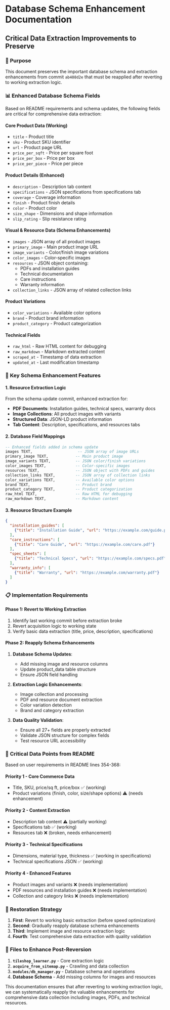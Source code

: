 # Database Schema Enhancement Documentation
## Critical Data Extraction Improvements to Preserve

### 🎯 **Purpose**
This document preserves the important database schema and extraction enhancements from commit `ab408d2e` that must be reapplied after reverting to working extraction logic.

### 📊 **Enhanced Database Schema Fields**

Based on README requirements and schema updates, the following fields are critical for comprehensive data extraction:

#### **Core Product Data (Working)**
- `title` - Product title
- `sku` - Product SKU identifier  
- `url` - Product page URL
- `price_per_sqft` - Price per square foot
- `price_per_box` - Price per box
- `price_per_piece` - Price per piece

#### **Product Details (Enhanced)**
- `description` - Description tab content
- `specifications` - JSON specifications from specifications tab
- `coverage` - Coverage information
- `finish` - Product finish details
- `color` - Product color
- `size_shape` - Dimensions and shape information
- `slip_rating` - Slip resistance rating

#### **Visual & Resource Data (Schema Enhancements)**
- `images` - JSON array of all product images
- `primary_image` - Main product image URL
- `image_variants` - Color/finish image variations
- `color_images` - Color-specific images
- `resources` - JSON object containing:
  - PDFs and installation guides
  - Technical documentation
  - Care instructions
  - Warranty information
- `collection_links` - JSON array of related collection links

#### **Product Variations**
- `color_variations` - Available color options
- `brand` - Product brand information
- `product_category` - Product categorization

#### **Technical Fields**
- `raw_html` - Raw HTML content for debugging
- `raw_markdown` - Markdown extracted content
- `scraped_at` - Timestamp of data extraction
- `updated_at` - Last modification timestamp

### 🔧 **Key Schema Enhancement Features**

#### **1. Resource Extraction Logic**
From the schema update commit, enhanced extraction for:
- **PDF Documents**: Installation guides, technical specs, warranty docs
- **Image Collections**: All product images with variants
- **Structured Data**: JSON-LD product information
- **Tab Content**: Description, specifications, and resources tabs

#### **2. Database Field Mappings**
```sql
-- Enhanced fields added in schema update
images TEXT,                    -- JSON array of image URLs
primary_image TEXT,            -- Main product image
image_variants TEXT,           -- JSON color/finish variations  
color_images TEXT,             -- Color-specific images
resources TEXT,                -- JSON object with PDFs and guides
collection_links TEXT,         -- JSON array of collection links
color_variations TEXT,         -- Available color options
brand TEXT,                    -- Product brand
product_category TEXT,         -- Product categorization
raw_html TEXT,                 -- Raw HTML for debugging
raw_markdown TEXT,             -- Markdown content
```

#### **3. Resource Structure Example**
```json
{
  "installation_guides": [
    {"title": "Installation Guide", "url": "https://example.com/guide.pdf"}
  ],
  "care_instructions": [
    {"title": "Care Guide", "url": "https://example.com/care.pdf"}
  ],
  "spec_sheets": [
    {"title": "Technical Specs", "url": "https://example.com/specs.pdf"}
  ],
  "warranty_info": [
    {"title": "Warranty", "url": "https://example.com/warranty.pdf"}
  ]
}
```

### 📋 **Implementation Requirements**

#### **Phase 1: Revert to Working Extraction**
1. Identify last working commit before extraction broke
2. Revert acquisition logic to working state
3. Verify basic data extraction (title, price, description, specifications)

#### **Phase 2: Reapply Schema Enhancements**
1. **Database Schema Updates**:
   - Add missing image and resource columns
   - Update product_data table structure
   - Ensure JSON field handling

2. **Extraction Logic Enhancements**:
   - Image collection and processing
   - PDF and resource document extraction
   - Color variation detection
   - Brand and category extraction

3. **Data Quality Validation**:
   - Ensure all 27+ fields are properly extracted
   - Validate JSON structure for complex fields
   - Test resource URL accessibility

### 🎯 **Critical Data Points from README**

Based on user requirements in README lines 354-368:

#### **Priority 1 - Core Commerce Data**
- Title, SKU, price/sq ft, price/box ✅ (working)
- Product variations (finish, color, size/shape options) ⚠️ (needs enhancement)

#### **Priority 2 - Content Extraction**  
- Description tab content ⚠️ (partially working)
- Specifications tab ✅ (working)
- Resources tab ❌ (broken, needs enhancement)

#### **Priority 3 - Technical Specifications**
- Dimensions, material type, thickness ✅ (working in specifications)
- Technical specifications JSON ✅ (working)

#### **Priority 4 - Enhanced Features**
- Product images and variants ❌ (needs implementation)
- PDF resources and installation guides ❌ (needs implementation)
- Collection and category links ❌ (needs implementation)

### 🔄 **Restoration Strategy**

1. **First**: Revert to working basic extraction (before speed optimization)
2. **Second**: Gradually reapply database schema enhancements
3. **Third**: Implement image and resource extraction logic
4. **Fourth**: Test comprehensive data extraction with quality validation

### 📁 **Files to Enhance Post-Reversion**

1. **`tileshop_learner.py`** - Core extraction logic
2. **`acquire_from_sitemap.py`** - Crawling and data collection
3. **`modules/db_manager.py`** - Database schema and operations
4. **Database Schema** - Add missing columns for images and resources

This documentation ensures that after reverting to working extraction logic, we can systematically reapply the valuable enhancements for comprehensive data collection including images, PDFs, and technical resources.